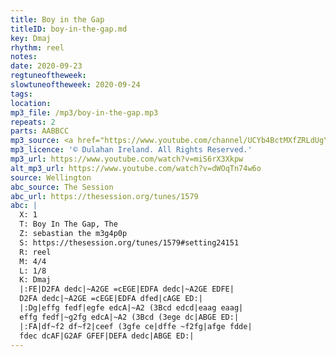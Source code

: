 ```yaml
---
title: Boy in the Gap
titleID: boy-in-the-gap.md
key: Dmaj
rhythm: reel
notes:
date: 2020-09-23
regtuneoftheweek:
slowtuneoftheweek: 2020-09-24
tags:
location:
mp3_file: /mp3/boy-in-the-gap.mp3
repeats: 2
parts: AABBCC
mp3_source: <a href="https://www.youtube.com/channel/UCYb4BctMXfZRLdUgYh2_kDg">Dulahan Ireland</a>
mp3_licence: '© Dulahan Ireland. All Rights Reserved.'
mp3_url: https://www.youtube.com/watch?v=miS6rX3Xkpw
alt_mp3_url: https://www.youtube.com/watch?v=dWOqTn74w6o
source: Wellington
abc_source: The Session
abc_url: https://thesession.org/tunes/1579
abc: |
  X: 1
  T: Boy In The Gap, The
  Z: sebastian the m3g4p0p
  S: https://thesession.org/tunes/1579#setting24151
  R: reel
  M: 4/4
  L: 1/8
  K: Dmaj
  |:FE|D2FA dedc|~A2GE =cEGE|EDFA dedc|~A2GE EDFE|
  D2FA dedc|~A2GE =cEGE|EDFA dfed|cAGE ED:|
  |:Dg|effg fedf|egfe edcA|~A2 (3Bcd edcd|eaag eaag|
  effg fedf|~g2fg edcA|~A2 (3Bcd (3ege dc|ABGE ED:|
  |:FA|df~f2 df~f2|ceef (3gfe ce|dffe ~f2fg|afge fdde|
  fdec dcAF|G2AF GFEF|DEFA dedc|ABGE ED:|
---
```

